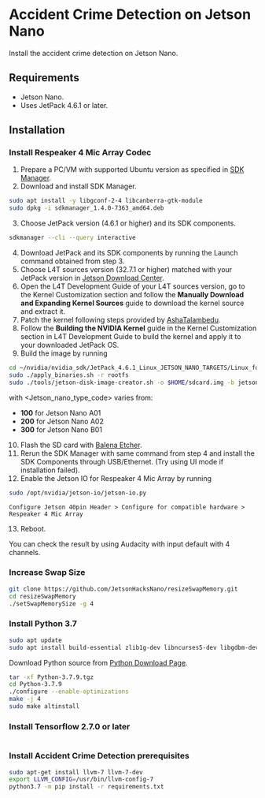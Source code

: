 # Accident Crime Detection on Jetson Nano

Install the accident crime detection on  Jetson Nano.

## Requirements

* Jetson Nano.
* Uses JetPack 4.6.1 or later.

## Installation

### Install Respeaker 4 Mic Array Codec

1. Prepare a PC/VM with supported Ubuntu version as specified in [SDK Manager](https://developer.nvidia.com/sdk-manager).
2. Download and install SDK Manager.
```bash
sudo apt install -y libgconf-2-4 libcanberra-gtk-module
sudo dpkg -i sdkmanager_1.4.0-7363_amd64.deb
```
3. Choose JetPack version (4.6.1 or higher) and its SDK components.
```bash
sdkmanager --cli --query interactive
```
4. Download JetPack and its SDK components by running the Launch command obtained from step 3.
5. Choose L4T sources version (32.7.1 or higher) matched with your JetPack version in [Jetson Download Center](https://developer.nvidia.com/embedded/downloads#?tx=$product,jetson_nano).
6. Open the L4T Development Guide of your L4T sources version, go to the Kernel Customization section and follow the **Manually Download and Expanding Kernel Sources** guide to download the kernel source and extract it.
7. Patch the kernel following steps provided by [AshaTalambedu](https://github.com/AshaTalambedu/seeed-voicecard/blob/jetson-respeaker-4mic-array-compatible/README-jetson-4mic-circular-array-support).
8. Follow the **Building the NVIDIA Kernel** guide in the Kernel Customization section in L4T Development Guide to build the kernel and apply it to your downloaded JetPack OS.
9. Build the image by running
```bash
cd ~/nvidia/nvidia_sdk/JetPack_4.6.1_Linux_JETSON_NANO_TARGETS/Linux_for_Tegra/
sudo ./apply_binaries.sh -r rootfs
sudo ./tools/jetson-disk-image-creator.sh -o $HOME/sdcard.img -b jetson-nano -r <Jetson_nano_type_code>
```
with <Jetson_nano_type_code> varies from:
* **100** for Jetson Nano A01
* **200** for Jetson Nano A02
* **300** for Jetson Nano B01
10. Flash the SD card with [Balena Etcher](https://www.balena.io/etcher/).
11. Rerun the SDK Manager with same command from step 4 and install the SDK Components through USB/Ethernet. (Try using UI mode if installation failed).
12. Enable the Jetson IO for Respeaker 4 Mic Array by running
```bash
sudo /opt/nvidia/jetson-io/jetson-io.py
```
```
Configure Jetson 40pin Header > Configure for compatible hardware > Respeaker 4 Mic Array
```
13. Reboot.

You can check the result by using Audacity with input default with 4 channels.

### Increase Swap Size

```bash
git clone https://github.com/JetsonHacksNano/resizeSwapMemory.git
cd resizeSwapMemory
./setSwapMemorySize -g 4
```

### Install Python 3.7

```bash
sudo apt update
sudo apt install build-essential zlib1g-dev libncurses5-dev libgdbm-dev libnss3-dev libssl-dev libsqlite3-dev libreadline-dev libffi-dev wget libbz2-dev
```

Download Python source from [Python Download Page](https://www.python.org/downloads/source/).

```bash
tar -xf Python-3.7.9.tgz
cd Python-3.7.9
./configure --enable-optimizations
make -j 4
sudo make altinstall
```

### Install Tensorflow 2.7.0 or later

```bash

```

### Install Accident Crime Detection prerequisites
```bash
sudo apt-get install llvm-7 llvm-7-dev
export LLVM_CONFIG=/usr/bin/llvm-config-7
python3.7 -m pip install -r requirements.txt
```